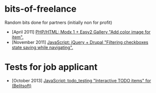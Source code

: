 bits-of-freelance
=================

Random bits done for partners (initially non for profit)

* [April 2011] [PHP/HTML: Modx 1 + Easy2 Gallery "Add color image for item".](http://olecom.github.io/bits-of-freelance/#antelfashion)
* [November 2011] [JavaScript: jQuery + Drupal "Filtering checkboxes state saving while navigating".](http://olecom.github.io/bits-of-freelance/#topo)

Tests for job applicant
=========

* [October 2013] [JavaScript: todo_testing "Interactive TODO items" for (Belitsoft)](http://olecom.github.io/bits-of-freelance/#todo_Belitsoft)
